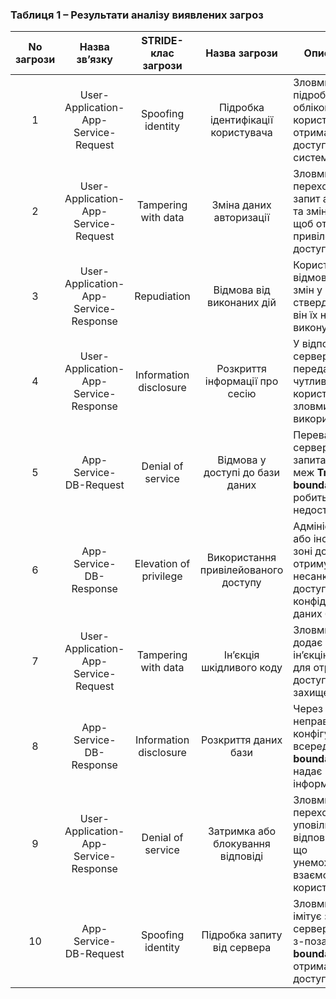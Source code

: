 ### Таблиця 1 – Результати аналізу виявлених загроз

| No загрози | Назва зв’язку                   | STRIDE-клас загрози      | Назва загрози                              | Опис загрози                                                                                   |
|:----------:|:--------------------------------:|:-------------------------:|:------------------------------------------:|-----------------------------------------------------------------------------------------------|
|      1     | User-Application-App-Service-Request  | Spoofing identity        | Підробка ідентифікації користувача         | Зловмисник підробляє облікові дані користувача для отримання доступу до системи.              |
|      2     | User-Application-App-Service-Request  | Tampering with data      | Зміна даних авторизації                    | Зловмисник перехоплює запит авторизації та змінює його, щоб отримати привілейований доступ.    |
|      3     | User-Application-App-Service-Response | Repudiation              | Відмова від виконаних дій                  | Користувач відмовляється від змін у профілі, стверджуючи, що він їх не виконував.             |
|      4     | User-Application-App-Service-Response | Information disclosure   | Розкриття інформації про сесію             | У відповіді сервера передаються чутливі дані про користувача, які зловмисник може використати.|
|      5     | App-Service-DB-Request               | Denial of service        | Відмова у доступі до бази даних            | Перевантаження сервера запитами з-поза меж **Trust boundaries**, що робить базу недоступною.  |
|      6     | App-Service-DB-Response              | Elevation of privilege   | Використання привілейованого доступу       | Адміністратор або інсайдер у зоні довіри отримує несанкціонований доступ до конфіденційних даних бази. |
|      7     | User-Application-App-Service-Request  | Tampering with data      | Ін’єкція шкідливого коду                   | Зловмисник додає SQL-ін’єкцію до запиту для отримання доступу до захищених даних.             |
|      8     | App-Service-DB-Response              | Information disclosure   | Розкриття даних бази                       | Через неправильну конфігурацію всередині **Trust boundaries** база надає надмірну інформацію. |
|      9     | User-Application-App-Service-Response | Denial of service        | Затримка або блокування відповіді          | Зловмисник перехоплює або уповільнює відповіді сервера, що унеможливлює взаємодію користувача.|
|     10     | App-Service-DB-Request               | Spoofing identity        | Підробка запиту від сервера                | Зловмисник імітує запит сервера до бази з-поза меж **Trust boundaries** для отримання доступу.|
